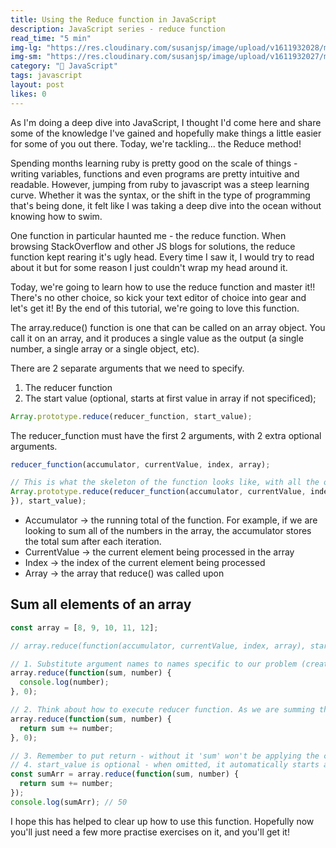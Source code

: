 ```yaml
---
title: Using the Reduce function in JavaScript
description: JavaScript series - reduce function
read_time: "5 min"
img-lg: "https://res.cloudinary.com/susanjsp/image/upload/v1611932028/my-blog/reduce-lg_ukn2aw.png"
img-sm: "https://res.cloudinary.com/susanjsp/image/upload/v1611932027/my-blog/reduce-sm_trqfbp.png"
category: "🔅 JavaScript"
tags: javascript
layout: post
likes: 0
---
```

As I'm doing a deep dive into JavaScript, I thought I'd come here and share some of the knowledge I've gained and hopefully make things a little easier  <!--break--> for some of you out there. Today, we're tackling... the Reduce method!

Spending months learning ruby is pretty good on the scale of things - writing variables, functions and even programs are pretty intuitive and readable. However, jumping from ruby to javascript was a steep learning curve. Whether it was the syntax, or the shift in the type of programming that's being done, it felt like I was taking a deep dive into the ocean without knowing how to swim.

One function in particular haunted me - the reduce function. When browsing StackOverflow and other JS blogs for solutions, the reduce function kept rearing it's ugly head. Every time I saw it, I would try to read about it but for some reason I just couldn't wrap my head around it.

Today, we're going to learn how to use the reduce function and master it!! There's no other choice, so kick your text editor of choice into gear and let's get it! By the end of this tutorial, we're going to love this function.

The array.reduce() function is one that can be called on an array object. You call it on an array, and it produces a single value as the output (a single number, a single array or a single object, etc).

There are 2 separate arguments that we need to specify.
  1. The reducer function
  2. The start value (optional, starts at first value in array if not specificed);

```js
Array.prototype.reduce(reducer_function, start_value);
```
The reducer_function must have the first 2 arguments, with 2 extra optional arguments.
```js
reducer_function(accumulator, currentValue, index, array);

// This is what the skeleton of the function looks like, with all the optional arguments
Array.prototype.reduce(reducer_function(accumulator, currentValue, index, array) {
}), start_value);
```
- Accumulator -> the running total of the function. For example, if we are looking to sum all of the numbers in the array, the accumulator stores the total sum after each iteration.
- CurrentValue -> the current element being processed in the array
- Index -> the index of the current element being processed
- Array -> the array that reduce() was called upon

## Sum all elements of an array
```js
const array = [8, 9, 10, 11, 12];

// array.reduce(function(accumulator, currentValue, index, array), start_value);

// 1. Substitute argument names to names specific to our problem (create the skeleton)
array.reduce(function(sum, number) {
  console.log(number);
}, 0);

// 2. Think about how to execute reducer function. As we are summing the numbers, we can create code as follows
array.reduce(function(sum, number) {
  return sum += number;
}, 0);

// 3. Remember to put return - without it 'sum' won't be applying the code from the block
// 4. start_value is optional - when omitted, it automatically starts at 0, so we can remove it.
const sumArr = array.reduce(function(sum, number) {
  return sum += number;
});
console.log(sumArr); // 50
```

I hope this has helped to clear up how to use this function. Hopefully now you'll just need a few more practise exercises on it, and you'll get it!
